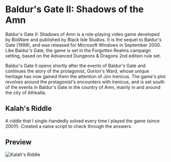 # Baldur's Gate II: Shadows of the Amn
Baldur's Gate II: Shadows of Amn is a role-playing video game developed by BioWare and published by Black Isle Studios. It is the sequel to Baldur's Gate (1998), and was released for Microsoft Windows in September 2000. Like Baldur's Gate, the game is set in the Forgotten Realms campaign setting, based on the Advanced Dungeons & Dragons 2nd edition rule set.

Baldur's Gate II opens shortly after the events of Baldur's Gate and continues the story of the protagonist, Gorion's Ward, whose unique heritage has now gained them the attention of Jon Irenicus. The game's plot revolves around the protagonist's encounters with Irenicus, and is set south of the events in Baldur's Gate in the country of Amn, mainly in and around the city of Athkatla.

## Kalah's Riddle
A riddle that I single-handedly solved every time I played the game (since 2001!). Created a naive script to check through the answers.

## Preview
![Kalah's Riddle](http://i.imgur.com/CmEjjgZ.jpg)
